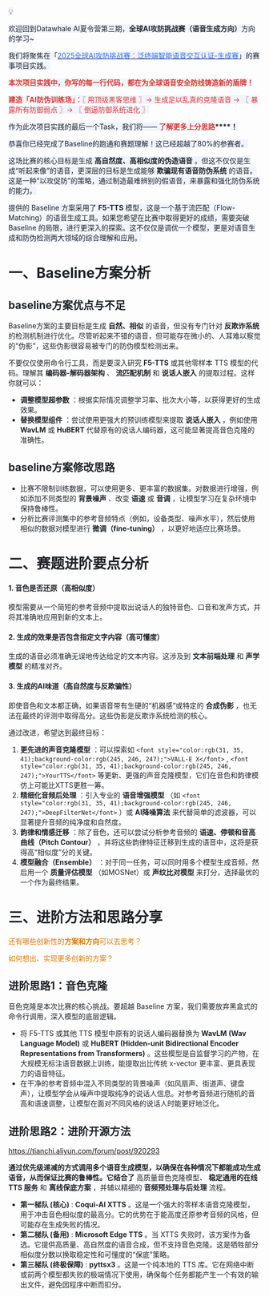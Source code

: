 <font style="color:rgb(31, 35, 41);background-color:rgb(240, 244, 255);">💡</font>

<font style="color:rgb(31, 35, 41);background-color:rgb(240, 244, 255);">欢迎回到Datawhale AI夏令营第三期，</font>**<font style="color:rgb(31, 35, 41);background-color:rgb(240, 244, 255);">全球AI攻防挑战赛（语音生成方向）</font>**<font style="color:rgb(31, 35, 41);background-color:rgb(240, 244, 255);">方向的学习~</font>

<font style="color:rgb(31, 35, 41);background-color:rgb(240, 244, 255);">我们将聚焦在「</font>[<font style="color:rgb(51, 109, 244);background-color:rgb(240, 244, 255);">2025全球AI攻防挑战赛：泛终端智能语音交互认证-生成赛</font>](https://tianchi.aliyun.com/s/cf5e086cbcc968d7f090a8b3d5eb34ab)<font style="color:rgb(31, 35, 41);background-color:rgb(240, 244, 255);">」的赛事项目实践。</font>

**<font style="color:rgb(216, 57, 49);background-color:rgb(240, 244, 255);">本次项目实践中，你写的每一行代码，都在为全球语音安全防线铸造新的盾牌！</font>**

**<font style="color:rgb(216, 57, 49);background-color:rgb(240, 244, 255);">建造「AI防伪训练场」：</font>**<font style="color:rgb(216, 57, 49);background-color:rgb(240, 244, 255);">〖 用顶级黑客思维 〗→ 生成足以乱真的克隆语音 → 〖 暴露所有防御弱点 〗→ 〖 倒逼防御系统进化 〗</font>

<font style="color:rgb(31, 35, 41);background-color:rgb(240, 244, 255);">作为此次项目实践的最后一个Task，我们将—— </font>**<font style="color:rgb(216, 57, 49);background-color:rgb(240, 244, 255);">了解更多上分思路</font>****<font style="color:rgb(31, 35, 41);background-color:rgb(240, 244, 255);">！</font>**

<font style="color:rgb(31, 35, 41);background-color:rgb(240, 244, 255);">恭喜你已经完成了Baseline的跑通和赛题理解！这已经超越了80%的参赛者。</font>

<font style="color:rgb(31, 35, 41);background-color:rgb(240, 244, 255);">这场比赛的核心目标是生成 </font>**<font style="color:rgb(31, 35, 41);background-color:rgb(240, 244, 255);">高自然度、高相似度的伪造语音</font>**<font style="color:rgb(31, 35, 41);background-color:rgb(240, 244, 255);"> 。但这不仅仅是生成“听起来像”的语音，更深层的目标是生成能够 </font>**<font style="color:rgb(31, 35, 41);background-color:rgb(240, 244, 255);">欺骗现有语音防伪系统</font>**<font style="color:rgb(31, 35, 41);background-color:rgb(240, 244, 255);"> 的语音。这是一种“以攻促防”的策略，通过制造最难辨别的假语音，来暴露和强化防伪系统的能力。</font>

<font style="color:rgb(31, 35, 41);background-color:rgb(240, 244, 255);">提供的 Baseline 方案采用了 </font>**<font style="color:rgb(31, 35, 41);background-color:rgb(240, 244, 255);">F5-TTS</font>**<font style="color:rgb(31, 35, 41);background-color:rgb(240, 244, 255);"> 模型，这是一个基于流匹配（Flow-Matching）的语音生成工具。如果您希望在比赛中取得更好的成绩，需要突破 Baseline 的局限，进行更深入的探索。这不仅仅是调优一个模型，更是对语音生成和防伪检测两大领域的综合理解和应用。</font>

# <font style="color:rgb(31, 35, 41);">一、Baseline方案分析</font>
## <font style="color:rgb(31, 35, 41);">baseline方案优点与不足</font>
<font style="color:rgb(31, 35, 41);">Baseline方案的主要目标是生成 </font>**<font style="color:rgb(31, 35, 41);">自然、相似</font>**<font style="color:rgb(31, 35, 41);"> 的语音，但没有专门针对 </font>**<font style="color:rgb(31, 35, 41);">反欺诈系统</font>**<font style="color:rgb(31, 35, 41);"> 的检测机制进行优化。尽管听起来不错的语音，但可能存在微小的、人耳难以察觉的“伪影”，这些伪影很容易被专门的防伪模型检测出来。</font>

<font style="color:rgb(31, 35, 41);">不要仅仅使用命令行工具，而是要深入研究 </font>**<font style="color:rgb(31, 35, 41);">F5-TTS</font>**<font style="color:rgb(31, 35, 41);"> 或其他零样本 TTS 模型的代码。理解其 </font>**<font style="color:rgb(31, 35, 41);">编码器-解码器架构</font>**<font style="color:rgb(31, 35, 41);"> 、 </font>**<font style="color:rgb(31, 35, 41);">流匹配机制</font>**<font style="color:rgb(31, 35, 41);"> 和 </font>**<font style="color:rgb(31, 35, 41);">说话人嵌入</font>**<font style="color:rgb(31, 35, 41);"> 的提取过程。这样你就可以：</font>

+ **<font style="color:rgb(31, 35, 41);">调整模型超参数</font>**<font style="color:rgb(31, 35, 41);"> ：根据实际情况调整学习率、批次大小等，以获得更好的生成效果。</font>
+ **<font style="color:rgb(31, 35, 41);">替换模型组件</font>**<font style="color:rgb(31, 35, 41);"> ：尝试使用更强大的预训练模型来提取 </font>**<font style="color:rgb(31, 35, 41);">说话人嵌入</font>**<font style="color:rgb(31, 35, 41);"> ，例如使用 </font>**<font style="color:rgb(31, 35, 41);">WavLM</font>**<font style="color:rgb(31, 35, 41);"> 或 </font>**<font style="color:rgb(31, 35, 41);">HuBERT</font>**<font style="color:rgb(31, 35, 41);"> 代替原有的说话人编码器，这可能显著提高音色克隆的准确性。</font>

## <font style="color:rgb(31, 35, 41);">baseline方案修改思路</font>
+ <font style="color:rgb(31, 35, 41);">比赛不限制训练数据，可以使用更多、更丰富的数据集。对数据进行增强，例如添加不同类型的 </font>**<font style="color:rgb(31, 35, 41);">背景噪声</font>**<font style="color:rgb(31, 35, 41);"> 、改变 </font>**<font style="color:rgb(31, 35, 41);">语速</font>**<font style="color:rgb(31, 35, 41);"> 或 </font>**<font style="color:rgb(31, 35, 41);">音调</font>**<font style="color:rgb(31, 35, 41);"> ，让模型学习在复杂环境中保持鲁棒性。</font>
+ <font style="color:rgb(31, 35, 41);">分析比赛评测集中的参考音频特点（例如，设备类型、噪声水平），然后使用相似的数据对模型进行 </font>**<font style="color:rgb(31, 35, 41);">微调（fine-tuning）</font>**<font style="color:rgb(31, 35, 41);"> ，以更好地适应比赛场景。</font>

# <font style="color:rgb(31, 35, 41);">二、赛题进阶要点分析</font>
#### <font style="color:rgb(31, 35, 41);">1.</font><font style="color:rgb(31, 35, 41);"> </font>**<font style="color:rgb(31, 35, 41);">音色是否还原（高相似度）</font>**
<font style="color:rgb(31, 35, 41);">模型需要从一个简短的参考音频中提取出说话人的独特音色、口音和发声方式，并将其准确地应用到新的文本上。</font>

#### <font style="color:rgb(31, 35, 41);">2.</font><font style="color:rgb(31, 35, 41);"> </font>**<font style="color:rgb(31, 35, 41);">生成的效果是否包含指定文字内容（高可懂度）</font>**
<font style="color:rgb(31, 35, 41);">生成的语音必须准确无误地传达给定的文本内容。这涉及到 </font>**<font style="color:rgb(31, 35, 41);">文本前端处理</font>**<font style="color:rgb(31, 35, 41);"> 和 </font>**<font style="color:rgb(31, 35, 41);">声学模型</font>**<font style="color:rgb(31, 35, 41);"> 的精准对齐。</font>

#### <font style="color:rgb(31, 35, 41);">3.</font><font style="color:rgb(31, 35, 41);"> </font>**<font style="color:rgb(31, 35, 41);">生成的AI味道（高自然度与反欺骗性）</font>**
<font style="color:rgb(31, 35, 41);">即使音色和文本都正确，如果语音带有生硬的“机器感”或特定的 </font>**<font style="color:rgb(31, 35, 41);">合成伪影</font>**<font style="color:rgb(31, 35, 41);"> ，也无法在最终的评测中取得高分。这些伪影是反欺诈系统检测的核心。</font>

<font style="color:rgb(31, 35, 41);">通过改进，希望达到最终目标：</font>

1. **<font style="color:rgb(31, 35, 41);">更先进的声音克隆模型</font>**<font style="color:rgb(31, 35, 41);"> ：可以探索如 </font>`<font style="color:rgb(31, 35, 41);background-color:rgb(245, 246, 247);">VALL-E X</font>`<font style="color:rgb(31, 35, 41);"> , </font>`<font style="color:rgb(31, 35, 41);background-color:rgb(245, 246, 247);">YourTTS</font>`<font style="color:rgb(31, 35, 41);"> 等更新、更强的声音克隆模型，它们在音色和韵律模仿上可能比XTTS更胜一筹。</font>
2. **<font style="color:rgb(31, 35, 41);">精细化音频后处理</font>**<font style="color:rgb(31, 35, 41);"> ：引入专业的 </font>**<font style="color:rgb(31, 35, 41);">语音增强模型</font>**<font style="color:rgb(31, 35, 41);"> （如 </font>`<font style="color:rgb(31, 35, 41);background-color:rgb(245, 246, 247);">DeepFilterNet</font>`<font style="color:rgb(31, 35, 41);"> ）或 </font>**<font style="color:rgb(31, 35, 41);">AI降噪算法</font>**<font style="color:rgb(31, 35, 41);"> 来代替简单的滤波器，可以显著提升音频的纯净度和自然度。</font>
3. **<font style="color:rgb(31, 35, 41);">韵律和情感迁移</font>**<font style="color:rgb(31, 35, 41);"> ：除了音色，还可以尝试分析参考音频的 </font>**<font style="color:rgb(31, 35, 41);">语速、停顿和音高曲线（Pitch Contour）</font>**<font style="color:rgb(31, 35, 41);"> ，并将这些韵律特征迁移到生成的语音中，这将是获得高“相似度”分的关键。</font>
4. **<font style="color:rgb(31, 35, 41);">模型融合（Ensemble）</font>**<font style="color:rgb(31, 35, 41);"> ：对于同一任务，可以同时用多个模型生成音频，然后用一个 </font>**<font style="color:rgb(31, 35, 41);">质量评估模型</font>**<font style="color:rgb(31, 35, 41);"> （如MOSNet）或 </font>**<font style="color:rgb(31, 35, 41);">声纹比对模型</font>**<font style="color:rgb(31, 35, 41);"> 来打分，选择最优的一个作为最终结果。</font>

# <font style="color:rgb(31, 35, 41);">三、进阶方法和思路分享</font>
<font style="color:rgb(222, 120, 2);">还有哪些创新性的</font>**<font style="color:rgb(222, 120, 2);">方案和方向</font>**<font style="color:rgb(222, 120, 2);">可以去思考？</font>

<font style="color:rgb(222, 120, 2);">如何想出、实现更多创新的方案？</font>

## <font style="color:rgb(31, 35, 41);">进阶思路1：音色克隆</font>
<font style="color:rgb(31, 35, 41);">音色克隆是本次比赛的核心挑战。要超越 Baseline 方案，我们需要放弃黑盒式的命令行调用，深入模型的底层逻辑。</font>

+ <font style="color:rgb(31, 35, 41);">将 F5-TTS 或其他 TTS 模型中原有的说话人编码器替换为 </font>**<font style="color:rgb(31, 35, 41);">WavLM (Wav Language Model)</font>**<font style="color:rgb(31, 35, 41);"> 或 </font>**<font style="color:rgb(31, 35, 41);">HuBERT (Hidden-unit Bidirectional Encoder Representations from Transformers)</font>**<font style="color:rgb(31, 35, 41);"> 。这些模型是自监督学习的产物，在大规模无标注语音数据上训练，能提取出比传统 x-vector 更丰富、更具表现力的语音特征。</font>
+ <font style="color:rgb(31, 35, 41);">在干净的参考音频中混入不同类型的背景噪声（如风扇声、街道声、键盘声），让模型学会从噪声中提取纯净的说话人信息。对参考音频进行随机的音高和语速调整，让模型在面对不同风格的说话人时能更好地泛化。</font>

## <font style="color:rgb(31, 35, 41);">进阶思路2：进阶开源方法</font>
<font style="color:rgb(31, 35, 41);">https://tianchi.aliyun.com/forum/post/920293</font>

**<font style="color:rgb(31, 35, 41);">通过优先级递减的方式调用多个语音生成模型，以确保在各种情况下都能成功生成语音，从而保证比赛的鲁棒性。它结合了</font>**<font style="color:rgb(31, 35, 41);"> 高质量音色克隆模型、 </font>**<font style="color:rgb(31, 35, 41);">稳定通用的在线 TTS 服务</font>**<font style="color:rgb(31, 35, 41);"> 和 </font>**<font style="color:rgb(31, 35, 41);">离线保底方案</font>**<font style="color:rgb(31, 35, 41);"> ，并辅以精细的 </font>**<font style="color:rgb(31, 35, 41);">音频预处理与后处理</font>**<font style="color:rgb(31, 35, 41);"> 流程。</font>

+ **<font style="color:rgb(31, 35, 41);">第一梯队 (核心)</font>**<font style="color:rgb(31, 35, 41);"> : </font>**<font style="color:rgb(31, 35, 41);">Coqui-AI XTTS</font>**<font style="color:rgb(31, 35, 41);"> 。这是一个强大的零样本语音克隆模型，用于冲击音色相似度的最高分。它的优势在于能高度还原参考音频的风格，但可能存在生成失败的情况。</font>
+ **<font style="color:rgb(31, 35, 41);">第二梯队 (备用)</font>**<font style="color:rgb(31, 35, 41);"> : </font>**<font style="color:rgb(31, 35, 41);">Microsoft Edge TTS</font>**<font style="color:rgb(31, 35, 41);"> 。当 XTTS 失败时，该方案作为备选。它提供高质量、高自然度的语音合成，但不支持音色克隆。这是牺牲部分相似度分数以换取稳定性和可懂度的“保底”策略。</font>
+ **<font style="color:rgb(31, 35, 41);">第三梯队 (终极保障)</font>**<font style="color:rgb(31, 35, 41);"> : </font>**<font style="color:rgb(31, 35, 41);">pyttsx3</font>**<font style="color:rgb(31, 35, 41);"> 。这是一个纯本地的 TTS 库。它在网络中断或前两个模型都失败的极端情况下使用，确保每个任务都能产生一个有效的输出文件，避免因程序中断而扣分。</font>

